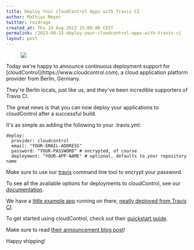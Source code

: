 ```yaml
---
title: Deploy Your cloudControl Apps with Travis CI
author: Mathias Meyer
twitter: roidrage
created_at: Thu 15 Aug 2013 15:00:00 CEST
permalink: /2013-08-15-deploy-your-cloudcontrol-apps-with-travis-ci
layout: post
---
```

<figure class="small right">
  <a href="https://www.cloudcontrol.com"><img src="/images/cloudcontrol.png"/></a>
</figure>
Today we're happy to announce continuous deployment support for
[cloudControl](https://www.cloudcontrol.com), a cloud application platform
provider from Berlin, Germany.

They're Berlin locals, just like us, and they've been incredible supporters of
Travis CI.

The great news is that you can now deploy your applications to cloudControl
after a successful build.

It's as simple as adding the following to your .travis.yml:

    deploy:
      provider: cloudcontrol
      email: "YOUR-EMAIL-ADDRESS"
      password: "YOUR-PASSWORD" # encrypted, of course
      deployment: "YOUR-APP-NAME" # optional, defaults to your repository name

Make sure to use our [travis](https://github.com/travis-ci/travis) command line
tool to encrypt your password.

To see all the available options for deployments to cloudControl, see our
[documentation](http://about.travis-ci.org/docs/user/deployment/cloudcontrol/).

We have a [little example app](https://github.com/rkh/ruby-sinatra-example-app)
running on there, [neatly deployed from Travis
CI](http://myfoo.cloudcontrolled.com).

To get started using cloudControl, check out their [quickstart
guide](https://www.cloudcontrol.com/dev-center/Quickstart).

Make sure to read [their announcement blog
post](https://www.cloudcontrol.com/blog/support-for-travis-ci)!

Happy shipping!
